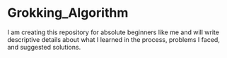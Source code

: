 # Grokking_Algorithm

I am creating this repository for absolute beginners like me and will write descriptive details about what I learned in the process, problems I faced, and suggested solutions.
